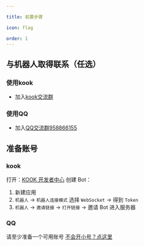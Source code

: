 ```yaml
---

title: 前置步骤

icon: flag

order: 1
---
```


## 与机器人取得联系（任选）

### 使用kook

- 加入[kook交流群](https://kook.vip/hB411D)

### 使用QQ

- 加入[QQ交流群958866155](https://qm.qq.com/q/Cx80IYCfxQ)

## 准备账号

### kook

打开：[KOOK 开发者中心](https://developer.kookapp.cn/app) 创建 Bot：
1. 新建应用
2. `机器人` → `机器人连接模式` 选择 `WebSocket` → 得到 `Token`
3. `机器人` → `邀请链接` → `打开链接` → 邀请 Bot 进入服务器

### QQ

请至少准备一个可用账号
[不会开小号？点这里](https://cn.bing.com/search?q=QQ%E6%80%8E%E4%B9%88%E5%BC%80%E5%B0%8F%E5%8F%B7)